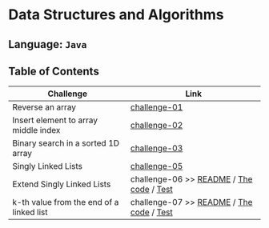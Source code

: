 # Data Structures and Algorithms

## Language: `Java`

## Table of Contents

| Challenge                                | Link                                                                                                                                                                                                   |
| ---------------------------------------- | ------------------------------------------------------------------------------------------------------------------------------------------------------------------------------------------------------ |
| Reverse an array                         | [challenge-01](arrayReverse/README.md)                                                                                                                                                                 |
| Insert element to array middle index     | [challenge-02](arrayInsertShift/README.md)                                                                                                                                                             |
| Binary search in a sorted 1D array       | [challenge-03](arrayBinarySearch/README.md)                                                                                                                                                            |
| Singly Linked Lists                      | [challenge-05](SinglyLinkedLists/README.md)                                                                                                                                                            |
| Extend Singly Linked Lists               | challenge-06 >> [README](SinglyLinkedLists/README.md) / [The code](SinglyLinkedLists/app/src/main/java/SinglyLinkedLists) / [Test](SinglyLinkedLists/app/src/test/java/SinglyLinkedLists/AppTest.java) |
| k-th value from the end of a linked list | challenge-07 >> [README](SinglyLinkedLists/README.md) / [The code](SinglyLinkedLists/app/src/main/java/SinglyLinkedLists) / [Test](SinglyLinkedLists/app/src/test/java/SinglyLinkedLists/AppTest.java) |
